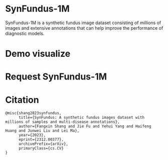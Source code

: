 # SynFundus-1M
SynFundus-1M is a synthetic fundus image dataset consisting of millions of images and extensive annotations that can help improve the performance of diagnostic models.

# Demo visualize

# Request SynFundus-1M

# Citation
```
@misc{shang2023synfundus,
      title={SynFundus: A synthetic fundus images dataset with millions of samples and multi-disease annotations}, 
      author={Fangxin Shang and Jie Fu and Yehui Yang and Haifeng Huang and Junwei Liu and Lei Ma},
      year={2023},
      eprint={2312.00377},
      archivePrefix={arXiv},
      primaryClass={cs.CV}
}
```